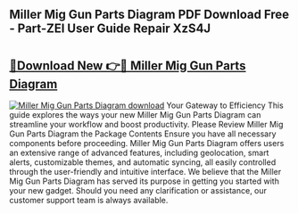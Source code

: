 ## Miller Mig Gun Parts Diagram PDF Download Free - Part-ZEl User Guide Repair XzS4J

# <h2><a href="http://dfmm82e.blite.top/?on=Miller+Mig+Gun+Parts+Diagram">🔗Download New 👉🔴 Miller Mig Gun Parts Diagram</a></h2>

[![Miller Mig Gun Parts Diagram download](https://i.imgur.com/lujVjoI.png)](http://dfmm82e.blite.top/?on=Miller+Mig+Gun+Parts+Diagram)
Your Gateway to Efficiency This guide explores the ways your new Miller Mig Gun Parts Diagram can streamline your workflow and boost productivity. Please Review Miller Mig Gun Parts Diagram the Package Contents Ensure you have all necessary components before proceeding. Miller Mig Gun Parts Diagram offers users an extensive range of advanced features, including geolocation, smart alerts, customizable themes, and automatic syncing, all easily controlled through the user-friendly and intuitive interface. We believe that the Miller Mig Gun Parts Diagram has served its purpose in getting you started with your new gadget. Should you need any clarification or assistance, our customer support team is always available.
